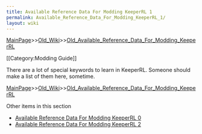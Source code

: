 ```yaml
---
title: Available Reference Data For Modding KeeperRL 1
permalink: Available_Reference_Data_For_Modding_KeeperRL_1/
layout: wiki
---
```


[MainPage](/keeperrl_wiki/ "wikilink")>>[Old_Wiki](/keeperrl_wiki/Old_Wiki "wikilink")>>[Old_Available_Reference_Data_For_Modding_KeeperRL](/keeperrl_wiki/Old_Available_Reference_Data_For_Modding_KeeperRL "wikilink")

[[Category:Modding Guide]]

There are a lot of special keywords to learn in KeeperRL. Someone should make a list of them here, sometime.

[MainPage](/keeperrl_wiki/ "wikilink")>>[Old_Wiki](/keeperrl_wiki/Old_Wiki "wikilink")>>[Old_Available_Reference_Data_For_Modding_KeeperRL](/keeperrl_wiki/Old_Available_Reference_Data_For_Modding_KeeperRL "wikilink")

Other items in this section
-    [Available Reference Data For Modding KeeperRL 0](/keeperrl_wiki/Available_Reference_Data_For_Modding_KeeperRL_0 "wikilink")
-    [Available Reference Data For Modding KeeperRL 2](/keeperrl_wiki/Available_Reference_Data_For_Modding_KeeperRL_2 "wikilink")
